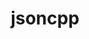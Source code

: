 ---
title: "jsoncpp"
layout: cache
categories: [package, develop]
meta: {"compilers": ["gcc@=11.1.0", "gcc@=11.4.0", "gcc@=9.4.0", "msvc@=19.39.33523", "oneapi@=2024.2.1"], "num_specs": 21, "num_specs_by_stack": {"data-vis-sdk": 5, "e4s": 6, "e4s-neoverse_v1": 2, "e4s-oneapi": 6, "e4s-power": 1, "e4s-rocm-external": 3, "root": 21, "windows-vis": 1}, "oss": ["ubuntu20.04", "ubuntu22.04", "windows10.0.20348"], "platforms": ["linux", "windows"], "stacks": ["data-vis-sdk", "e4s", "e4s-neoverse_v1", "e4s-oneapi", "e4s-power", "e4s-rocm-external", "root", "windows-vis"], "targets": ["neoverse_v1", "ppc64le", "x86_64", "x86_64_v3"], "versions": ["1.9.5", "1.9.6"]}
spec_details: [{"compiler": "gcc@=11.1.0", "hash": "2l6dx22qcuawvytzyzych6bbqnckrtki", "os": "ubuntu20.04", "platform": "linux", "size": "-", "stacks": ["data-vis-sdk", "root"], "tarball": "https://binaries.spack.io/develop/build_cache/linux-ubuntu20.04-x86_64_v3/gcc-11.1.0/jsoncpp-1.9.6/linux-ubuntu20.04-x86_64_v3-gcc-11.1.0-jsoncpp-1.9.6-2l6dx22qcuawvytzyzych6bbqnckrtki.spack", "target": "x86_64_v3", "variants": ["build_system=meson", "buildtype=release", "default_library=shared", "~strip"], "versions": ["1.9.6"]}, {"compiler": "gcc@=11.4.0", "hash": "2odlmhf7wv7lzseqnkhpwwdhw473a34o", "os": "ubuntu22.04", "platform": "linux", "size": "-", "stacks": ["e4s-neoverse_v1", "root"], "tarball": "https://binaries.spack.io/develop/build_cache/linux-ubuntu22.04-neoverse_v1/gcc-11.4.0/jsoncpp-1.9.5/linux-ubuntu22.04-neoverse_v1-gcc-11.4.0-jsoncpp-1.9.5-2odlmhf7wv7lzseqnkhpwwdhw473a34o.spack", "target": "neoverse_v1", "variants": ["build_system=cmake", "build_type=Release", "generator=make", "~ipo"], "versions": ["1.9.5"]}, {"compiler": "oneapi@=2024.2.1", "hash": "64dymtu7o26dj7blovuguo2zv4o63mhb", "os": "ubuntu22.04", "platform": "linux", "size": "-", "stacks": ["e4s-oneapi", "root"], "tarball": "https://binaries.spack.io/develop/build_cache/linux-ubuntu22.04-x86_64_v3/oneapi-2024.2.1/jsoncpp-1.9.6/linux-ubuntu22.04-x86_64_v3-oneapi-2024.2.1-jsoncpp-1.9.6-64dymtu7o26dj7blovuguo2zv4o63mhb.spack", "target": "x86_64_v3", "variants": ["build_system=cmake", "build_type=Release", "generator=make", "~ipo"], "versions": ["1.9.6"]}, {"compiler": "gcc@=11.4.0", "hash": "blu4rugnwu3v4sph6xr6haovql3s5mam", "os": "ubuntu22.04", "platform": "linux", "size": "-", "stacks": ["e4s", "root"], "tarball": "https://binaries.spack.io/develop/build_cache/linux-ubuntu22.04-x86_64_v3/gcc-11.4.0/jsoncpp-1.9.6/linux-ubuntu22.04-x86_64_v3-gcc-11.4.0-jsoncpp-1.9.6-blu4rugnwu3v4sph6xr6haovql3s5mam.spack", "target": "x86_64_v3", "variants": ["build_system=cmake", "build_type=Release", "generator=make", "~ipo"], "versions": ["1.9.6"]}, {"compiler": "gcc@=11.4.0", "hash": "dxvbhzynxzfxncyfhikvisxnz2fquwqc", "os": "ubuntu22.04", "platform": "linux", "size": "-", "stacks": ["e4s", "root"], "tarball": "https://binaries.spack.io/develop/build_cache/linux-ubuntu22.04-x86_64_v3/gcc-11.4.0/jsoncpp-1.9.6/linux-ubuntu22.04-x86_64_v3-gcc-11.4.0-jsoncpp-1.9.6-dxvbhzynxzfxncyfhikvisxnz2fquwqc.spack", "target": "x86_64_v3", "variants": ["build_system=cmake", "build_type=Release", "generator=make", "~ipo"], "versions": ["1.9.6"]}, {"compiler": "gcc@=11.4.0", "hash": "e5buwtm5wuxubcsbo3tnn2immxfp5iqo", "os": "ubuntu22.04", "platform": "linux", "size": "-", "stacks": ["e4s", "root"], "tarball": "https://binaries.spack.io/develop/build_cache/linux-ubuntu22.04-x86_64_v3/gcc-11.4.0/jsoncpp-1.9.6/linux-ubuntu22.04-x86_64_v3-gcc-11.4.0-jsoncpp-1.9.6-e5buwtm5wuxubcsbo3tnn2immxfp5iqo.spack", "target": "x86_64_v3", "variants": ["build_system=cmake", "build_type=Release", "generator=make", "~ipo"], "versions": ["1.9.6"]}, {"compiler": "gcc@=11.4.0", "hash": "guwre5fgulba47rtmiuu564udstjwv6p", "os": "ubuntu22.04", "platform": "linux", "size": "-", "stacks": ["e4s", "e4s-rocm-external", "root"], "tarball": "https://binaries.spack.io/develop/build_cache/linux-ubuntu22.04-x86_64_v3/gcc-11.4.0/jsoncpp-1.9.6/linux-ubuntu22.04-x86_64_v3-gcc-11.4.0-jsoncpp-1.9.6-guwre5fgulba47rtmiuu564udstjwv6p.spack", "target": "x86_64_v3", "variants": ["build_system=cmake", "build_type=Release", "generator=make", "~ipo"], "versions": ["1.9.6"]}, {"compiler": "gcc@=11.4.0", "hash": "i57utviusbsdsv6tmty4m7xke5e3ntna", "os": "ubuntu22.04", "platform": "linux", "size": "-", "stacks": ["e4s", "e4s-rocm-external", "root"], "tarball": "https://binaries.spack.io/develop/build_cache/linux-ubuntu22.04-x86_64_v3/gcc-11.4.0/jsoncpp-1.9.6/linux-ubuntu22.04-x86_64_v3-gcc-11.4.0-jsoncpp-1.9.6-i57utviusbsdsv6tmty4m7xke5e3ntna.spack", "target": "x86_64_v3", "variants": ["build_system=cmake", "build_type=Release", "generator=make", "~ipo"], "versions": ["1.9.6"]}, {"compiler": "oneapi@=2024.2.1", "hash": "jqnwaqowa2jlicfv7gwt2s7wzjxdys4j", "os": "ubuntu22.04", "platform": "linux", "size": "-", "stacks": ["e4s-oneapi", "root"], "tarball": "https://binaries.spack.io/develop/build_cache/linux-ubuntu22.04-x86_64_v3/oneapi-2024.2.1/jsoncpp-1.9.6/linux-ubuntu22.04-x86_64_v3-oneapi-2024.2.1-jsoncpp-1.9.6-jqnwaqowa2jlicfv7gwt2s7wzjxdys4j.spack", "target": "x86_64_v3", "variants": ["build_system=cmake", "build_type=Release", "generator=make", "~ipo"], "versions": ["1.9.6"]}, {"compiler": "oneapi@=2024.2.1", "hash": "lwscrg7n27yhcze4nu4zpcppzumlapc6", "os": "ubuntu22.04", "platform": "linux", "size": "-", "stacks": ["e4s-oneapi", "root"], "tarball": "https://binaries.spack.io/develop/build_cache/linux-ubuntu22.04-x86_64_v3/oneapi-2024.2.1/jsoncpp-1.9.6/linux-ubuntu22.04-x86_64_v3-oneapi-2024.2.1-jsoncpp-1.9.6-lwscrg7n27yhcze4nu4zpcppzumlapc6.spack", "target": "x86_64_v3", "variants": ["build_system=cmake", "build_type=Release", "generator=make", "~ipo"], "versions": ["1.9.6"]}, {"compiler": "gcc@=11.1.0", "hash": "lyn6fkz325pag7lfnejnwik5rfgdzi5x", "os": "ubuntu20.04", "platform": "linux", "size": "-", "stacks": ["data-vis-sdk", "root"], "tarball": "https://binaries.spack.io/develop/build_cache/linux-ubuntu20.04-x86_64_v3/gcc-11.1.0/jsoncpp-1.9.6/linux-ubuntu20.04-x86_64_v3-gcc-11.1.0-jsoncpp-1.9.6-lyn6fkz325pag7lfnejnwik5rfgdzi5x.spack", "target": "x86_64_v3", "variants": ["build_system=meson", "buildtype=release", "default_library=shared", "~strip"], "versions": ["1.9.6"]}, {"compiler": "gcc@=11.1.0", "hash": "popsexrehmedqnt6vj7rxyrstnr2fzxc", "os": "ubuntu20.04", "platform": "linux", "size": "-", "stacks": ["data-vis-sdk", "root"], "tarball": "https://binaries.spack.io/develop/build_cache/linux-ubuntu20.04-x86_64_v3/gcc-11.1.0/jsoncpp-1.9.6/linux-ubuntu20.04-x86_64_v3-gcc-11.1.0-jsoncpp-1.9.6-popsexrehmedqnt6vj7rxyrstnr2fzxc.spack", "target": "x86_64_v3", "variants": ["build_system=meson", "buildtype=release", "default_library=shared", "~strip"], "versions": ["1.9.6"]}, {"compiler": "gcc@=9.4.0", "hash": "qwykopthaqkweqdn25qs2rmfke5ywzsz", "os": "ubuntu20.04", "platform": "linux", "size": "-", "stacks": ["e4s-power", "root"], "tarball": "https://binaries.spack.io/develop/build_cache/linux-ubuntu20.04-ppc64le/gcc-9.4.0/jsoncpp-1.9.6/linux-ubuntu20.04-ppc64le-gcc-9.4.0-jsoncpp-1.9.6-qwykopthaqkweqdn25qs2rmfke5ywzsz.spack", "target": "ppc64le", "variants": ["build_system=cmake", "build_type=Release", "generator=make", "~ipo"], "versions": ["1.9.6"]}, {"compiler": "oneapi@=2024.2.1", "hash": "rojxitfmun5n5rc77ewsvpqc73jttlg3", "os": "ubuntu22.04", "platform": "linux", "size": "-", "stacks": ["e4s-oneapi", "root"], "tarball": "https://binaries.spack.io/develop/build_cache/linux-ubuntu22.04-x86_64_v3/oneapi-2024.2.1/jsoncpp-1.9.6/linux-ubuntu22.04-x86_64_v3-oneapi-2024.2.1-jsoncpp-1.9.6-rojxitfmun5n5rc77ewsvpqc73jttlg3.spack", "target": "x86_64_v3", "variants": ["build_system=cmake", "build_type=Release", "generator=make", "~ipo"], "versions": ["1.9.6"]}, {"compiler": "gcc@=11.4.0", "hash": "sxcdb5bmww2bnqwndfzxu3ktxt2ldgo7", "os": "ubuntu22.04", "platform": "linux", "size": "-", "stacks": ["e4s-neoverse_v1", "root"], "tarball": "https://binaries.spack.io/develop/build_cache/linux-ubuntu22.04-neoverse_v1/gcc-11.4.0/jsoncpp-1.9.5/linux-ubuntu22.04-neoverse_v1-gcc-11.4.0-jsoncpp-1.9.5-sxcdb5bmww2bnqwndfzxu3ktxt2ldgo7.spack", "target": "neoverse_v1", "variants": ["build_system=cmake", "build_type=Release", "generator=make", "~ipo"], "versions": ["1.9.5"]}, {"compiler": "msvc@=19.39.33523", "hash": "thk2g3yiobfhuuja7soijchsfbhmfgdk", "os": "windows10.0.20348", "platform": "windows", "size": "-", "stacks": ["root", "windows-vis"], "tarball": "https://binaries.spack.io/develop/build_cache/windows-windows10.0.20348-x86_64/msvc-19.39.33523/jsoncpp-1.9.6/windows-windows10.0.20348-x86_64-msvc-19.39.33523-jsoncpp-1.9.6-thk2g3yiobfhuuja7soijchsfbhmfgdk.spack", "target": "x86_64", "variants": ["build_system=cmake", "build_type=Release", "generator=ninja", "~ipo"], "versions": ["1.9.6"]}, {"compiler": "gcc@=11.1.0", "hash": "u6ra7xmcwdmxmfezumakci6ddkpvold5", "os": "ubuntu20.04", "platform": "linux", "size": "-", "stacks": ["data-vis-sdk", "root"], "tarball": "https://binaries.spack.io/develop/build_cache/linux-ubuntu20.04-x86_64_v3/gcc-11.1.0/jsoncpp-1.9.6/linux-ubuntu20.04-x86_64_v3-gcc-11.1.0-jsoncpp-1.9.6-u6ra7xmcwdmxmfezumakci6ddkpvold5.spack", "target": "x86_64_v3", "variants": ["build_system=meson", "buildtype=release", "default_library=shared", "~strip"], "versions": ["1.9.6"]}, {"compiler": "gcc@=11.1.0", "hash": "waxb2uxmsnf7pkltpens2q6otfrjgkbw", "os": "ubuntu20.04", "platform": "linux", "size": "-", "stacks": ["data-vis-sdk", "root"], "tarball": "https://binaries.spack.io/develop/build_cache/linux-ubuntu20.04-x86_64_v3/gcc-11.1.0/jsoncpp-1.9.6/linux-ubuntu20.04-x86_64_v3-gcc-11.1.0-jsoncpp-1.9.6-waxb2uxmsnf7pkltpens2q6otfrjgkbw.spack", "target": "x86_64_v3", "variants": ["build_system=meson", "buildtype=release", "default_library=shared", "~strip"], "versions": ["1.9.6"]}, {"compiler": "oneapi@=2024.2.1", "hash": "xlbzxnqgvnuwbdo4z2wxesityvbbp3z6", "os": "ubuntu22.04", "platform": "linux", "size": "-", "stacks": ["e4s-oneapi", "root"], "tarball": "https://binaries.spack.io/develop/build_cache/linux-ubuntu22.04-x86_64_v3/oneapi-2024.2.1/jsoncpp-1.9.6/linux-ubuntu22.04-x86_64_v3-oneapi-2024.2.1-jsoncpp-1.9.6-xlbzxnqgvnuwbdo4z2wxesityvbbp3z6.spack", "target": "x86_64_v3", "variants": ["build_system=cmake", "build_type=Release", "generator=make", "~ipo"], "versions": ["1.9.6"]}, {"compiler": "oneapi@=2024.2.1", "hash": "ylt3vhtxe4gwhk53kztq2z6romiww5im", "os": "ubuntu22.04", "platform": "linux", "size": "-", "stacks": ["e4s-oneapi", "root"], "tarball": "https://binaries.spack.io/develop/build_cache/linux-ubuntu22.04-x86_64_v3/oneapi-2024.2.1/jsoncpp-1.9.6/linux-ubuntu22.04-x86_64_v3-oneapi-2024.2.1-jsoncpp-1.9.6-ylt3vhtxe4gwhk53kztq2z6romiww5im.spack", "target": "x86_64_v3", "variants": ["build_system=cmake", "build_type=Release", "generator=make", "~ipo"], "versions": ["1.9.6"]}, {"compiler": "gcc@=11.4.0", "hash": "ysl7fbqos5cuvazjrqpmrg37fkihkhpx", "os": "ubuntu22.04", "platform": "linux", "size": "-", "stacks": ["e4s", "e4s-rocm-external", "root"], "tarball": "https://binaries.spack.io/develop/build_cache/linux-ubuntu22.04-x86_64_v3/gcc-11.4.0/jsoncpp-1.9.6/linux-ubuntu22.04-x86_64_v3-gcc-11.4.0-jsoncpp-1.9.6-ysl7fbqos5cuvazjrqpmrg37fkihkhpx.spack", "target": "x86_64_v3", "variants": ["build_system=cmake", "build_type=Release", "generator=make", "~ipo"], "versions": ["1.9.6"]}]
---
